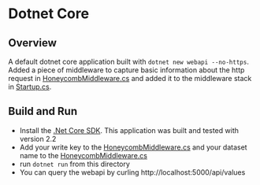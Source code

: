 # Dotnet Core

## Overview

A default dotnet core application built with `dotnet new webapi --no-https`. Added a piece of middleware to capture basic information about the http request in [HoneycombMiddleware.cs](./HoneycombMiddleware.cs) and added it to the middleware stack in [Startup.cs](./Startup.cs#L33).

## Build and Run

- Install the [.Net Core SDK](https://dotnet.microsoft.com/download). This application was built and tested with version 2.2
- Add your write key to the [HoneycombMiddleware.cs](./HoneycombMiddleware.cs#L18) and your dataset name to the [HoneycombMiddleware.cs](./HoneycombMiddleware.cs#L35)
- run `dotnet run` from this directory
- You can query the webapi by curling http://localhost:5000/api/values
